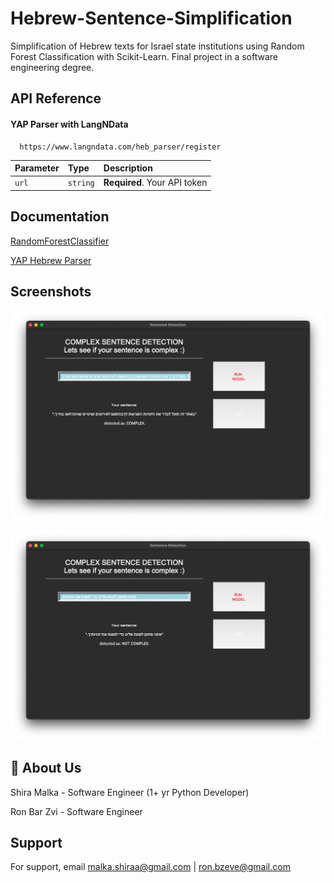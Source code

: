 
# Hebrew-Sentence-Simplification

Simplification of Hebrew texts for Israel state institutions using Random Forest Classification with Scikit-Learn.
Final project in a software engineering degree.


## API Reference

#### YAP Parser with LangNData

```http
  https://www.langndata.com/heb_parser/register
```

| Parameter | Type     | Description                |
| :-------- | :------- | :------------------------- |
| `url` | `string` | **Required**. Your API token |



## Documentation

[RandomForestClassifier](https://scikit-learn.org/stable/modules/generated/sklearn.ensemble.RandomForestClassifier.html)

[YAP Hebrew Parser](https://www.langndata.com/heb_parser/api_reference)


## Screenshots

![App Screenshot](https://raw.githubusercontent.com/Shira-Malka/Hebrew-Sentence-Simplification/master/complex.png)

![App Screenshot](https://raw.githubusercontent.com/Shira-Malka/Hebrew-Sentence-Simplification/master/notComplex.png)


## 🚀 About Us
Shira Malka - Software Engineer (1+ yr Python Developer)

Ron Bar Zvi - Software Engineer


## Support

For support, email malka.shiraa@gmail.com | ron.bzeve@gmail.com

